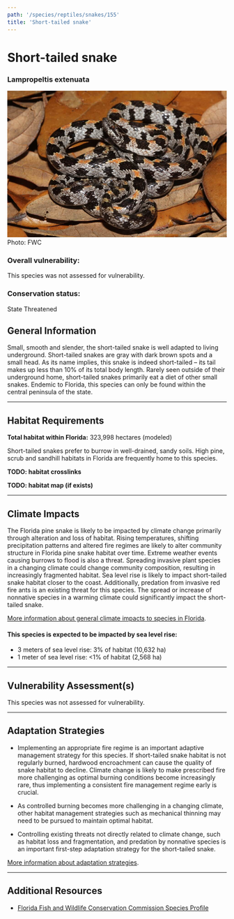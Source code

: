 ```yaml
---
path: '/species/reptiles/snakes/155'
title: 'Short-tailed snake'
---
```


# Short-tailed snake

### Lampropeltis extenuata

<div id="TopSection">

<div class="header-photo"><img src="155.jpg" alt="Photo for Short-tailed snake"/>
<figcaption>Photo: FWC</figcaption></div>

<div>

### Overall vulnerability:

This species was not assessed for vulnerability.

### Conservation status:

State Threatened

</div>
</div>

## General Information

Small, smooth and slender, the short-tailed snake is well adapted to living underground.  Short-tailed snakes are gray with dark brown spots and a small head.  As its name implies, this snake is indeed short-tailed – its tail makes up less than 10% of its total body length.  Rarely seen outside of their underground home, short-tailed snakes primarily eat a diet of other small snakes.  Endemic to Florida, this species can only be found within the central peninsula of the state.

<hr />

## Habitat Requirements

**Total habitat within Florida:** 323,998 hectares (modeled)

Short-tailed snakes prefer to burrow in well-drained, sandy soils. High pine, scrub and sandhill habitats in Florida are frequently home to this species.

**TODO: habitat crosslinks**

**TODO: habitat map (if exists)**

<hr />

## Climate Impacts

The Florida pine snake is likely to be impacted by climate change primarily through alteration and loss of habitat.  Rising temperatures, shifting precipitation patterns and altered fire regimes are likely to alter community structure in Florida pine snake habitat over time.  Extreme weather events causing burrows to flood is also a threat.  Spreading invasive plant species in a changing climate could change community composition, resulting in increasingly fragmented habitat.  Sea level rise is likely to impact short-tailed snake habitat closer to the coast.  Additionally, predation from invasive red fire ants is an existing threat for this species.  The spread or increase of nonnative species in a warming climate could significantly impact the short-tailed snake.

[More information about general climate impacts to species in Florida](/impacts/species).


#### This species is expected to be impacted by sea level rise:

- 3 meters of sea level rise: 3% of habitat (10,632 ha)
- 1 meter of sea level rise: <1% of habitat (2,568 ha)
    

<hr />

## Vulnerability Assessment(s)

This species was not assessed for vulnerability.

<hr />

## Adaptation Strategies

- Implementing an appropriate fire regime is an important adaptive management strategy for this species.  If short-tailed snake habitat is not regularly burned, hardwood encroachment can cause the quality of snake habitat to decline.  Climate change is likely to make prescribed fire more challenging as optimal burning conditions become increasingly rare, thus implementing a consistent fire management regime early is crucial.

- As controlled burning becomes more challenging in a changing climate, other habitat management strategies such as mechanical thinning may need to be pursued to maintain optimal habitat.

- Controlling existing threats not directly related to climate change, such as habitat loss and fragmentation, and predation by nonnative species is an important first-step adaptation strategy for the short-tailed snake.

[More information about adaptation strategies](/strategies).

<hr />


## Additional Resources

- [Florida Fish and Wildlife Conservation Commission Species Profile](https://myfwc.com/wildlifehabitats/profiles/reptiles/snakes/short-tailed-snake/)
